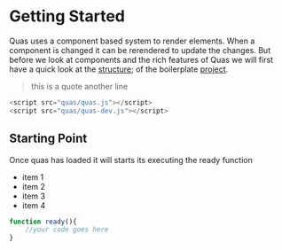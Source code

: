 # Getting Started
Quas uses a component based system to render elements. When a component is changed it can be rerendered to update the changes. But before we look at components and the rich features of Quas we will first have a quick look at the [structure](/); of the boilerplate [project](https://stackoverflow.com/questions/34316090/split-string-on-newline-and-comma).

> this is a quote
> another line


```js
<script src="quas/quas.js"></script>
<script src="quas/quas-dev.js"></script>
```


## Starting Point
Once quas has loaded it will starts its executing the ready function
- item 1
- item 2
- item 3
- item 4


```js
function ready(){
	//your code goes here
}
```
